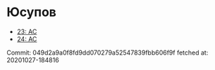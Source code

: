 # Юсупов
- [23: AC](23.md)
- [24: AC](24.md)

Commit: 049d2a9a0f8fd9dd070279a52547839fbb606f9f
 fetched at: 20201027-184816
